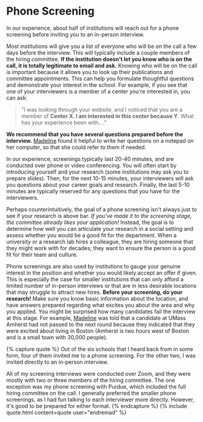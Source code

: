 # Phone Screening

In our experience, about half of institutions will reach out for a phone 
screening before inviting you to an in-person interview.

Most institutions will give you a list of
everyone who will be on the call a few days before the interview. This will
typically include a couple members of the hiring committee.
**If the institution doesn't let you know who is on the call, it is totally
legitimate to email and ask.** Knowing who will be on the call is 
important because it allows you to look up their publications and 
committee appointments.  This can help you formulate thoughtful questions and 
demonstrate your interest in the school. For example, if you see
that one of your interviewers is a member of a center you're interested in,
you can ask:

> "I was looking through your website, and I noticed that you are a member
  of **Center X. I am interested in this center because Y**. What has your
  experience been with...."

**We recommend that you have several questions prepared before the interview.**
[Madeline](/grad-job-guide/about#authors) found it helpful to write her questions on a notepad on her computer,
so that she could refer to them if needed.

In our experience, screenings typically last 20-40 minutes, and are conducted
over phone or video conferencing. You will often start by introducing
yourself and your research (some institutions may ask you to
prepare slides). Then, for the next 10-15 minutes, your interviewers
will ask you questions about your career goals and research. Finally, the last
5-10 minutes are typically reserved for any questions that you have for the interviewers.

Perhaps counterintuitively, the goal of a phone screening isn't always just to see 
if your research is above bar. *If you've made it to the screening stage, the committee
already likes your application!*  Instead, the goal is to determine how well 
you can articulate your research in a social setting and assess 
whether you would be a good fit for the department. 
<span class="highlight">When a university or a research lab hires a colleague, they
are hiring someone that they might work with for decades; they want to ensure 
the person is a good fit for their team and culture.</span>

Phone screenings are also used by institutions to gauge your genuine 
interest in the position and whether you would likely accept an offer if given. 
This is especially the case for smaller 
institutions that can only afford a limited
number of in-person interviews or that are in less desirable locations that may struggle
to attract new hires. **Before your screening, do your research!** Make sure you know
basic information about the location, and have answers prepared regarding what
excites you about the area and why you applied. You might be surprised
how many candidates fail the interview at this stage. For example, [Madeline](/grad-job-guide/about#authors) was told 
that a candidate at UMass Amherst had not passed to the next round
because they indicated that they were excited about living in Boston 
(Amherst is two hours west of Boston and is a small town with 30,000 people).  

{% capture quote %}
Out of the six schools that I heard back from in some form, four of them
invited me to a phone screening. For the other two, I was invited directly 
to an in-person interview.

All of my screening interviews were conducted over Zoom, and they were
mostly with two or three members of the hiring committee. The one exception
was my phone screening with Purdue, which included the full hiring committee 
on the call. I generally preferred the smaller phone screenings, as I had
fun talking to each interviewer more directly. However, it's good
to be prepared for either format.
{% endcapture %}
{% include quote.html content=quote user="endremad" %}